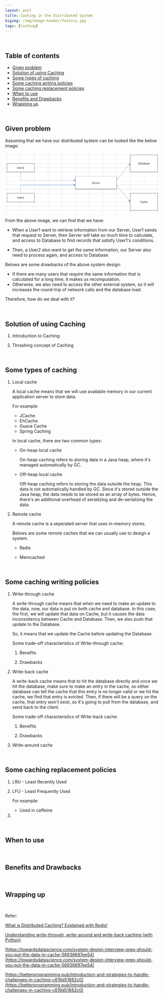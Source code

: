 ```yaml
---
layout: post
title: Caching in the Distributed System
bigimg: /img/image-header/factory.jpg
tags: [Caching]
---
```




<br>

## Table of contents
- [Given problem](#given-problem)
- [Solution of using Caching](#solution-of-using-caching)
- [Some types of caching](#some-types-of-caching)
- [Some caching writing policies](#some-caching-writing-policies)
- [Some caching replacement policies](#some-caching-replacement-policies)
- [When to use](#when-to-use)
- [Benefits and Drawbacks](#benefits-and-drawbacks)
- [Wrapping up](#wrapping-up)


<br>

## Given problem

Assuming that we have our distributed system can be looked like the below image:

![](../img/distributed-system/caching/problem-caching.png)

From the above image, we can find that we have:
- When a User1 want to retrieve information from our Server, User1 sends that request to Server, then Server will take so much time to calculate, and access to Database to find records that satisfy User1's conditions.

- Then, a User2 also want to get the same information, our Server also need to process again, and access to Database.

Belows are some drawbacks of the above system design:
- If there are many users that require the same information that is calculated for a long time, it makes us recomputation.
- Otherwise, we also need to access the other external system, so it will increases the round-trip of network calls and the database load.

Therefore, how do we deal with it?

<br>

## Solution of using Caching

1. Introduction to Caching




2. Thrashing concept of Caching



<br>

## Some types of caching

1. Local cache

    A local cache means that we will use available memory in our current application server to store data.

    For example:
    - JCache
    - EhCache
    - Guava Cache
    - Spring Caching

    In local cache, there are two common types:
    - On-heap local cache

        On-heap caching refers to storing data in a Java heap, where it's managed automatically by GC.

    - Off-heap local cache

        Off-heap caching refers to storing the data outside the heap. This data is not automatically handled by GC. Since it's stored outside the Java heap, the data needs to be stored as an array of bytes. Hence, there's an additional overhead of serializing and de-serializing the data.

2. Remote cache

    A remote cache is a seperated server that uses in-memory stores.

    Belows are some remote caches that we can usually use to design a system.
    - Redis

    - Memcached


<br>

## Some caching writing policies

1. Write-through cache

    A write-through cache means that when we need to make an update to the data, now, our data is put on both cache and database. In this case, the first, we will update that data on Cache, but it causes the data inconsistency between Cache and Database. Then, we also push that update to the Database. 

    So, it means that we update the Cache before updating the Database.

    Some trade-off characteristics of Write-through cache:
    1. Benefits


    2. Drawbacks




2. Write-back cache

    A write-back cache means that to hit the database directly and once we hit the database, make sure to make an entry in the cache, so either database can tell the cache that this entry is no longer valid or we hit the cache, we find that entry is evicted. Then, if there will be a query on the cache, that entry won't exist, so it's going to pull from the database, and send back to the client.

    Some trade-off characteristics of Write-back cache:
    1. Benefits



    2. Drawbacks


3. Write-around cache


<br>


## Some caching replacement policies

1. LRU - Least Recently Used



2. LFU - Least Frequently Used


    For example:
    - Used in caffeine

3. 

<br>

## When to use





<br>

## Benefits and Drawbacks






<br>

## Wrapping up






<br>

Refer:

[What is Distributed Caching? Explained with Redis!](https://www.youtube.com/watch?v=U3RkDLtS7uY)

[Understanding write-through, write-around and write-back caching (with Python)](https://shahriar.svbtle.com/Understanding-writethrough-writearound-and-writeback-caching-with-python)

[https://towardsdatascience.com/system-design-interview-prep-should-you-put-the-data-in-cache-56936697ee54](https://towardsdatascience.com/system-design-interview-prep-should-you-put-the-data-in-cache-56936697ee54)

[https://betterprogramming.pub/introduction-and-strategies-to-handle-challenges-in-caching-c619d51882c0](https://betterprogramming.pub/introduction-and-strategies-to-handle-challenges-in-caching-c619d51882c0)